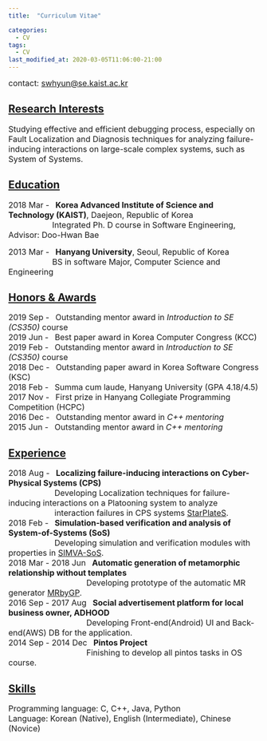 ```yaml
---
title:  "Curriculum Vitae"

categories:
  - CV
tags:
  - CV
last_modified_at: 2020-03-05T11:06:00-21:00
---
```


<span style="font-size:12pt"> contact: swhyun@se.kaist.ac.kr </span>

## <U>Research Interests</U>
<span style="font-size:12pt"> Studying effective and efficient debugging process, especially on Fault Localization and Diagnosis techniques for analyzing failure-inducing interactions on large-scale complex systems, such as System of Systems.

## <U>Education</U>
<span style="font-size:12pt"> 2018 Mar - &ensp;**Korea Advanced Institute of Science and Technology (KAIST)**, Daejeon, Republic of Korea  
<span style="font-size:12pt"> &ensp;&ensp;&ensp;&ensp;&ensp;&ensp;&ensp;&ensp;&ensp;&ensp;&ensp;Integrated Ph. D course in Software Engineering, Advisor: Doo-Hwan Bae  
  
<span style="font-size:12pt"> 2013 Mar - &ensp;**Hanyang University**, Seoul, Republic of Korea  
<span style="font-size:12pt"> &ensp;&ensp;&ensp;&ensp;&ensp;&ensp;&ensp;&ensp;&ensp;&ensp;&ensp;BS in software Major, Computer Science and Engineering 

## <U>Honors & Awards</U>
<span style="font-size:12pt"> 2019 Sep - &ensp;Outstanding mentor award in *Introduction to SE (CS350)* course  
<span style="font-size:12pt"> 2019 Jun - &ensp;Best paper award in Korea Computer Congress (KCC)  
<span style="font-size:12pt"> 2019 Feb - &ensp;Outstanding mentor award in *Introduction to SE (CS350)* course  
<span style="font-size:12pt"> 2018 Dec - &ensp;Outstanding paper award in Korea Software Congress (KSC)  
<span style="font-size:12pt"> 2018 Feb - &ensp;Summa cum laude, Hanyang University (GPA 4.18/4.5)  
<span style="font-size:12pt"> 2017 Nov - &ensp;First prize in Hanyang Collegiate Programming Competition (HCPC)  
<span style="font-size:12pt"> 2016 Dec - &ensp;Outstanding mentor award in *C++ mentoring*  
<span style="font-size:12pt"> 2015 Jun - &ensp;Outstanding mentor award in *C++ mentoring*

## <U>Experience</U>
<span style="font-size:12pt"> 2018 Aug - &ensp;**Localizing failure-inducing interactions on Cyber-Physical Systems (CPS)**  
<span style="font-size:12pt"> &ensp;&ensp;&ensp;&ensp;&ensp;&ensp;&ensp;&ensp;&ensp;&ensp;&ensp; Developing Localization techniques for failure-inducing interactions on a Platooning system to analyze   
<span style="font-size:12pt"> &ensp;&ensp;&ensp;&ensp;&ensp;&ensp;&ensp;&ensp;&ensp;&ensp;&ensp; interaction failures in CPS systems [StarPlateS](https://github.com/abalon1210/StarPlateS).  
<span style="font-size:12pt"> 2018 Feb - &ensp;**Simulation-based verification and analysis of System-of-Systems (SoS)**  
<span style="font-size:12pt"> &ensp;&ensp;&ensp;&ensp;&ensp;&ensp;&ensp;&ensp;&ensp;&ensp;&ensp; Developing simulation and verification modules with properties in [SIMVA-SoS](https://github.com/SESoS/SIMVA-SoS).  
<span style="font-size:12pt"> 2018 Mar - 2018 Jun &ensp;**Automatic generation of metamorphic relationship without templates**  
<span style="font-size:12pt"> &ensp;&ensp;&ensp;&ensp;&ensp;&ensp;&ensp;&ensp;&ensp;&ensp;&ensp;&ensp;&ensp;&ensp;&ensp;&ensp;&ensp;&ensp;&ensp; Developing prototype of the automatic MR generator [MRbyGP](https://github.com/MisterAI/MRbyGP).  
<span style="font-size:12pt"> 2016 Sep - 2017 Aug &ensp;**Social advertisement platform for local business owner, ADHOOD**  
<span style="font-size:12pt"> &ensp;&ensp;&ensp;&ensp;&ensp;&ensp;&ensp;&ensp;&ensp;&ensp;&ensp;&ensp;&ensp;&ensp;&ensp;&ensp;&ensp;&ensp;&ensp; Developing Front-end(Android) UI and Back-end(AWS) DB for the application.  
<span style="font-size:12pt"> 2014 Sep - 2014 Dec &ensp;**Pintos Project**  
<span style="font-size:12pt"> &ensp;&ensp;&ensp;&ensp;&ensp;&ensp;&ensp;&ensp;&ensp;&ensp;&ensp;&ensp;&ensp;&ensp;&ensp;&ensp;&ensp;&ensp;&ensp; Finishing to develop all pintos tasks in OS course.  
  
## <U>Skills</U>  
<span style="font-size:12pt"> Programming language: C, C++, Java, Python  
<span style="font-size:12pt"> Language: Korean (Native), English (Intermediate), Chinese (Novice)
